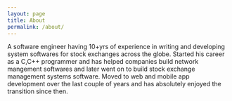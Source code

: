 ```yaml
---
layout: page
title: About
permalink: /about/
---
```


A software engineer having 10+yrs of experience in writing and developing system softwares for stock exchanges across the globe. Started his career as a C,C++ programmer and has helped companies build network mangement softwares and later went on to build stock exchange management systems software. Moved to web and mobile app development over the last couple of years and has absolutely enjoyed the transition since then. 


